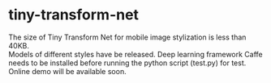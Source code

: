 # tiny-transform-net
The size of Tiny Transform Net for mobile image stylization is less than 40KB.         
Models of different styles have be released. Deep learning framework Caffe needs to be installed before running the python script  (test.py) for test.          
Online demo will be available soon.    
